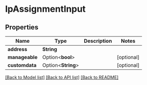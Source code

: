 # IpAssignmentInput

## Properties

Name | Type | Description | Notes
------------ | ------------- | ------------- | -------------
**address** | **String** |  | 
**manageable** | Option<**bool**> |  | [optional]
**customdata** | Option<**String**> |  | [optional]

[[Back to Model list]](../README.md#documentation-for-models) [[Back to API list]](../README.md#documentation-for-api-endpoints) [[Back to README]](../README.md)


